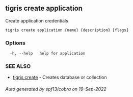 ## tigris create application

Create application credentials

```
tigris create application {name} {description} [flags]
```

### Options

```
  -h, --help   help for application
```

### SEE ALSO

- [tigris create](tigris_create.md) - Creates database or collection

###### Auto generated by spf13/cobra on 19-Sep-2022
